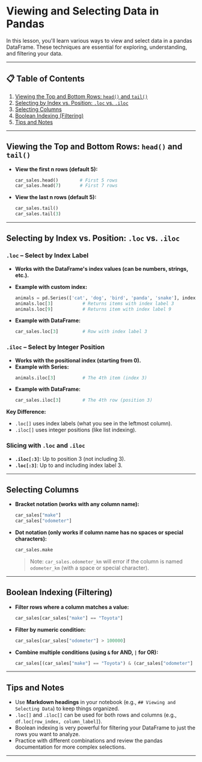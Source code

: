 # Viewing and Selecting Data in Pandas

In this lesson, you'll learn various ways to view and select data in a pandas DataFrame. These techniques are essential for exploring, understanding, and filtering your data.

---

## 📋 Table of Contents

1. [Viewing the Top and Bottom Rows: `head()` and `tail()`](#viewing-the-top-and-bottom-rows-head-and-tail)
2. [Selecting by Index vs. Position: `.loc` vs. `.iloc`](#selecting-by-index-vs-position-loc-vs-iloc)
3. [Selecting Columns](#selecting-columns)
4. [Boolean Indexing (Filtering)](#boolean-indexing-filtering)
5. [Tips and Notes](#tips-and-notes)

---

## Viewing the Top and Bottom Rows: `head()` and `tail()`

- **View the first n rows (default 5):**
  ```python
  car_sales.head()        # First 5 rows
  car_sales.head(7)       # First 7 rows
  ```
- **View the last n rows (default 5):**
  ```python
  car_sales.tail()
  car_sales.tail(3)
  ```

---

## Selecting by Index vs. Position: `.loc` vs. `.iloc`

### `.loc` – Select by Index Label

- **Works with the DataFrame's index values (can be numbers, strings, etc.).**
- **Example with custom index:**
  ```python
  animals = pd.Series(['cat', 'dog', 'bird', 'panda', 'snake'], index=[0, 3, 9, 8, 3])
  animals.loc[3]           # Returns items with index label 3
  animals.loc[9]           # Returns item with index label 9
  ```

- **Example with DataFrame:**
  ```python
  car_sales.loc[3]         # Row with index label 3
  ```

### `.iloc` – Select by Integer Position

- **Works with the positional index (starting from 0).**
- **Example with Series:**
  ```python
  animals.iloc[3]          # The 4th item (index 3)
  ```
- **Example with DataFrame:**
  ```python
  car_sales.iloc[3]        # The 4th row (position 3)
  ```

**Key Difference:**
- `.loc[]` uses index labels (what you see in the leftmost column).
- `.iloc[]` uses integer positions (like list indexing).

### **Slicing with `.loc` and `.iloc`**

- **`.iloc[:3]`**: Up to position 3 (not including 3).
- **`.loc[:3]`**: Up to and including index label 3.

---

## Selecting Columns

- **Bracket notation (works with any column name):**
  ```python
  car_sales["make"]
  car_sales["odometer"]
  ```
- **Dot notation (only works if column name has no spaces or special characters):**
  ```python
  car_sales.make
  ```
  > Note: `car_sales.odometer_km` will error if the column is named `odometer_km` (with a space or special character).

---

## Boolean Indexing (Filtering)

- **Filter rows where a column matches a value:**
  ```python
  car_sales[car_sales["make"] == "Toyota"]
  ```
- **Filter by numeric condition:**
  ```python
  car_sales[car_sales["odometer"] > 100000]
  ```
- **Combine multiple conditions (using `&` for AND, `|` for OR):**
  ```python
  car_sales[(car_sales["make"] == "Toyota") & (car_sales["odometer"] > 100000)]
  ```

---

## Tips and Notes

- Use **Markdown headings** in your notebook (e.g., `## Viewing and Selecting Data`) to keep things organized.
- `.loc[]` and `.iloc[]` can be used for both rows and columns (e.g., `df.loc[row_index, column_label]`).
- Boolean indexing is very powerful for filtering your DataFrame to just the rows you want to analyze.
- Practice with different combinations and review the pandas documentation for more complex selections.

---
